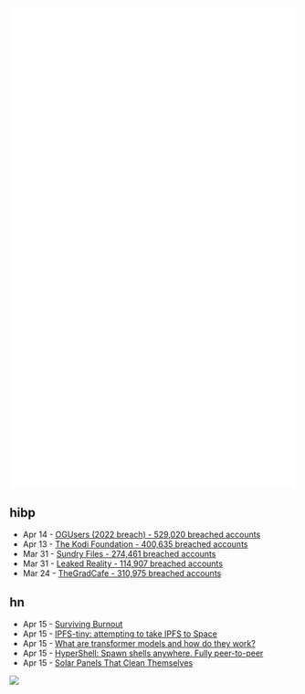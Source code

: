 ![Metrics](https://raw.githubusercontent.com/phixion/phixion/master/metrics.svg)

## hibp

<!--
for https://github.com/phixion/phixion/blob/main/.github/workflows/feeds.yml
-->
<!--START_SECTION:haveibeenpwnd-->
- Apr 14 - [OGUsers (2022 breach) - 529,020 breached accounts](https://haveibeenpwned.com/PwnedWebsites#OGUsers2022)
- Apr 13 - [The Kodi Foundation - 400,635 breached accounts](https://haveibeenpwned.com/PwnedWebsites#KodiFoundation)
- Mar 31 - [Sundry Files - 274,461 breached accounts](https://haveibeenpwned.com/PwnedWebsites#SundryFiles)
- Mar 31 - [Leaked Reality - 114,907 breached accounts](https://haveibeenpwned.com/PwnedWebsites#LeakedReality)
- Mar 24 - [TheGradCafe - 310,975 breached accounts](https://haveibeenpwned.com/PwnedWebsites#TheGradCafe)
<!--END_SECTION:haveibeenpwnd-->

## hn

<!--
for https://github.com/phixion/phixion/blob/main/.github/workflows/feeds.yml
-->
<!--START_SECTION:hn-->
- Apr 15 - [Surviving Burnout](https://lifeofaudrey.com/essays/surviving_burnout.html)
- Apr 15 - [IPFS-tiny: attempting to take IPFS to Space](https://libre.space/2023/04/12/ipfs-tiny/)
- Apr 15 - [What are transformer models and how do they work?](https://txt.cohere.ai/what-are-transformer-models/)
- Apr 15 - [HyperShell: Spawn shells anywhere. Fully peer-to-peer](https://github.com/holepunchto/hypershell)
- Apr 15 - [Solar Panels That Clean Themselves](https://www.eetimes.com/innovative-approaches-tackle-self-cleaning-solar-panels/)
<!--END_SECTION:hn-->

<!--
for https://yhype.me
-->
![](https://hit.yhype.me/github/profile?user_id=13013670)
